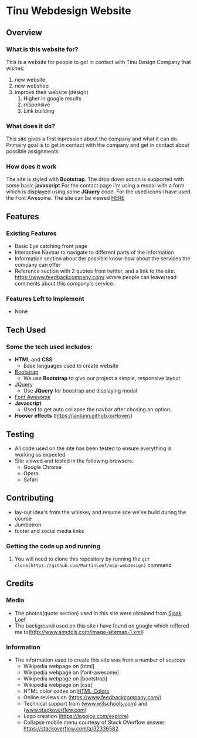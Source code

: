 # Tinu Webdesign Website
 
## Overview
 
### What is this website for?
 
This is a website for people to get in contact with Tinu Design Company that wishes:
1.  new website
2.  new webshop
3.  improve their website (design)
    1. Higher in google results
    2. responsive
    3. Link building

 
### What does it do?
 
This site gives a first inpression about the company and what it can do.
Primairy goal is to get in contact with the company and get in contact about possible assignments
 
### How does it work
 
The site is styled with **Bootstrap**. 
The drop down action is supported with some basic **javascript**
For the contact page i'm using a modal with a form which is displayed using some **JQuery** code.
For the used icons i have used the Font Awesome.
The site can be viewed [HERE](https://github.com/MartinLoef/msp-webdesign)

## Features
 
### Existing Features
- Basic Eye catching front page
- Interactive Navbar to navigate to different parts of the information
- Information section about the possible know-how about the services the company can offer
- Reference section with 2 quotes from twitter, and a link to the site: https://www.feedbackcompany.com/ where people can leave/read comments about this company's service.

### Features Left to Implement
- None

## Tech Used

### Some the tech used includes:
- **HTML** and **CSS**
  - Base languages used to create website
- [Bootstrap](http://getbootstrap.com/)
    - We use **Bootstrap** to give our project a simple, responsive layout
- [JQuery](https://jquery.com)
    - Use **JQuery** for boostrap and displaying modal
- [Font Awesome](https://fontawesome.com/)
- **Javascript**
    - Used to get auto collapse the navbar after chosing an option.
- **Hoover effects** (https://ianlunn.github.io/Hover/)

## Testing
- All code used on the site has been tested to ensure everything is working as expected
- Site viewed and tested in the following browsers:
  - Google Chrome
  - Opera
  - Safari

## Contributing

 -  lay-out idea's from the whiskey and resume site we've build during the course
 -  Jumbotron
 -  footer and social media links
 
### Getting the code up and running
1. You will need to clone this repository by running the ```git clone(https://github.com/MartinLoef/msp-webdesign)``` command


## Credits

### Media
- The photos(quote section) used in this site were obtained from [Sjaak Loef](http://www.loeffotografie.nl/)
- The background used on this site i have found on google which reffered me to(http://www.simdols.com/image-sitemap-1.xml)

### Information
- The information used to create this site was from a number of sources
    - Wikipedia webpage on [html]
    - Wikipedia webpage on [font-awesome]
    - Wikipedia webpage on [bootstrap]
    - Wikipedia webpage on [css]
    - HTML color codes on [HTML Colors](https://htmlcolorcodes.com/color-chart/)
    - Online reviews on (https://www.feedbackcompany.com/)
    - Technical support from (www.w3schools.com) and (www.stackoverflow.com)
    - Logo creation (https://logojoy.com/explore)
    - Collapse mobile menu courtesy of Stack OVerflow answer: https://stackoverflow.com/a/32336582